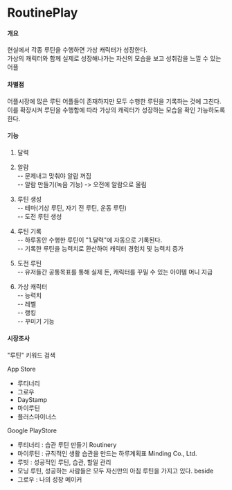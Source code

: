 # RoutinePlay

#### 개요
현실에서 각종 루틴을 수행하면 가상 캐릭터가 성장한다.<br>
가상의 캐릭터와 함께 실제로 성장해나가는 자신의 모습을 보고 성취감을 느낄 수 있는 어플<br>

#### 차별점
어플시장에 많은 루틴 어플들이 존재하지만 모두 수행한 루틴을 기록하는 것에 그친다.<br>
이를 확장시켜 루틴을 수행함에 따라 가상의 캐릭터가 성장하는 모습을 확인 가능하도록 한다.<br>

#### 기능
1. 달력
2. 알람<br>
-- 문제내고 맞춰야 알람 꺼짐<br>
-- 알람 만들기(녹음 기능) -> 오전에 알람으로 울림<br>
3. 루틴 생성<br>
-- 테마(기상 루틴, 자기 전 루틴, 운동 루틴)<br>
-- 도전 루틴 생성
4. 루틴 기록<br>
-- 하루동안 수행한 루틴이 "1.달력"에 자동으로 기록된다.<br>
-- 기록한 루틴을 능력치로 환산하여 캐릭터 경험치 및 능력치 증가
6. 도전 루틴<br>
-- 유저들간 공통목표를 통해 실제 돈, 캐릭터를 꾸밀 수 있는 아이템 머니 지급<br>

5. 가상 캐릭터<br>
-- 능력치<br>
-- 레벨<br>
-- 랭킹<br>
-- 꾸미기 기능<br>

#### 시장조사
"루틴" 키워드 검색<br>

App Store<br>
- 루티너리
- 그로우
- DayStamp
- 마이루틴
- 플러스마이너스

Google PlayStore<br>
- 루티너리 : 습관 루틴 만들기 Routinery
- 마이루틴 : 규칙적인 생활 습관을 만드는 하루계획표 Minding Co., Ltd.
- 루빗 : 성공적인 루틴, 습관, 할일 관리
- 모닝 루틴, 성공하는 사람들은 모두 자신만의 아침 루틴을 가지고 있다. beside
- 그로우 : 나의 성장 메이커
